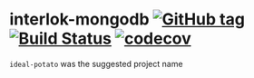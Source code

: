 # interlok-mongodb [![GitHub tag](https://img.shields.io/github/tag/adaptris/interlok-mongodb.svg)](https://github.com/adaptris/interlok-mongodb/tags) [![Build Status](https://travis-ci.org/adaptris/interlok-mongodb.svg?branch=develop)](https://travis-ci.org/adaptris/interlok-mongodb) [![codecov](https://codecov.io/gh/adaptris/interlok-mongodb/branch/develop/graph/badge.svg)](https://codecov.io/gh/adaptris/interlok-mongodb)

`ideal-potato` was the suggested project name
